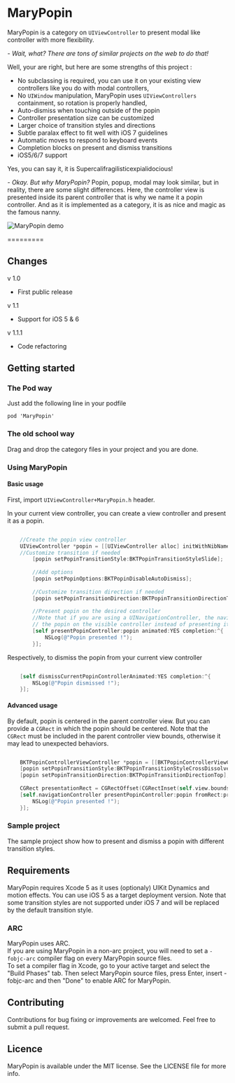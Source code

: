 MaryPopin
=========

MaryPopin is a category on `UIViewController` to present modal like controller with more flexibility.

*- Wait, what? There are tons of similar projects on the web to do that!*

Well, your are right, but here are some strengths of this project :

* No subclassing is required, you can use it on your existing view controllers like you do with modal controllers,
* No `UIWindow` manipulation, MaryPopin uses `UIViewControllers` containment, so rotation is properly handled,
* Auto-dismiss when touching outside of the popin
* Controller presentation size can be customized
* Larger choice of transition styles and directions
* Subtle paralax effect to fit well with iOS 7 guidelines
* Automatic moves to respond to keyboard events
* Completion blocks on present and dismiss transitions
* iOS5/6/7 support

Yes, you can say it, it is Supercalifragilisticexpialidocious!

*- Okay. But why MaryPopin?*
Popin, popup, modal may look similar, but in reality, there are some slight differences. Here, the controller view is presented inside its parent controller 
that is why we name it a popin controller. And as it is implemented as a category, it is as nice and magic as the famous nanny.

![MaryPopin demo](https://github.com/Backelite/MaryPopin/raw/master/MaryPopin.gif "Sample project animation")

=========

## Changes

v 1.0

* First public release

v 1.1

* Support for iOS 5 & 6

v 1.1.1

* Code refactoring


## Getting started
### The Pod way
Just add the following line in your podfile

	pod 'MaryPopin'

### The old school way
Drag and drop the category files in your project and you are done.

### Using MaryPopin

#### Basic usage

First, import `UIViewController+MaryPopin.h` header.

In your current view controller, you can create a view controller and present it as a popin.

```Objective-C

	//Create the popin view controller
	UIViewController *popin = [[UIViewController alloc] initWithNibName:@"NibName" bundle:@"Bundle"];
	//Customize transition if needed
	    [popin setPopinTransitionStyle:BKTPopinTransitionStyleSlide];
	    
		//Add options
		[popin setPopinOptions:BKTPopinDisableAutoDismiss];
		
		//Customize transition direction if needed
	    [popin setPopinTransitionDirection:BKTPopinTransitionDirectionTop];
		
		//Present popin on the desired controller
		//Note that if you are using a UINavigationController, the navigation bar will be active if you present
		// the popin on the visible controller instead of presenting it on the navigation controller
	    [self presentPopinController:popin animated:YES completion:^{
	        NSLog(@"Popin presented !");
	    }];
```

Respectively, to dismiss the popin from your current view controller

```Objective-C

	[self dismissCurrentPopinControllerAnimated:YES completion:^{
        NSLog(@"Popin dismissed !");
    }];
```
#### Advanced usage
By default, popin is centered in the parent controller view. But you can provide a `CGRect` in which the popin should be centered. Note that the `CGRect` must be included in the parent controller view bounds, otherwise it may lead to unexpected behaviors.

```Objective-C

	BKTPopinControllerViewController *popin = [[BKTPopinControllerViewController alloc] init];
    [popin setPopinTransitionStyle:BKTPopinTransitionStyleCrossDissolve];
    [popin setPopinTransitionDirection:BKTPopinTransitionDirectionTop];
    
    CGRect presentationRect = CGRectOffset(CGRectInset(self.view.bounds, 0.0, 100.0), 0.0, 200.0);
    [self.navigationController presentPopinController:popin fromRect:presentationRect animated:YES completion:^{
        NSLog(@"Popin presented !");
    }];
```

### Sample project
The sample project show how to present and dismiss a popin with different transition styles.

## Requirements
MaryPopin requires Xcode 5 as it uses (optionaly) UIKit Dynamics and motion effects. You can use iOS 5 as a target deployment version. Note that some transition styles are not supported under iOS 7 and will be replaced by the default transition style.

### ARC
MaryPopin uses ARC.  
If you are using MaryPopin in a non-arc project, you will need to set a `-fobjc-arc` compiler flag on every MaryPopin source files.  
To set a compiler flag in Xcode, go to your active target and select the "Build Phases" tab. Then select MaryPopin source files, press Enter, insert -fobjc-arc and then "Done" to enable ARC for MaryPopin.

## Contributing
Contributions for bug fixing or improvements are welcomed. Feel free to submit a pull request.

## Licence
MaryPopin is available under the MIT license. See the LICENSE file for more info.
